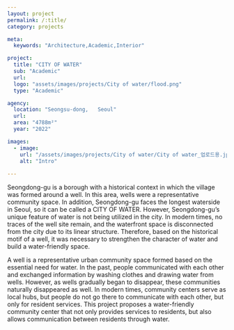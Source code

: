 ```yaml
---
layout: project
permalink: /:title/
category: projects

meta:
  keywords: "Architecture,Academic,Interior"

project:
  title: "CITY OF WATER"
  sub: "Academic"
  url: 
  logo: "assets/images/projects/City of water/flood.png"
  type: "Academic"

agency:
  location: "Seongsu-dong,   Seoul"
  url: 
  area: "4788m²"
  year: "2022"

images:
  - image:
    url: "/assets/images/projects/City of water/City of water_업로드용.jpg"
    alt: "Intro"
 
---
```

<p>Seongdong-gu is a borough with a historical context in which the village was formed around a well. In this area, wells were a representative community space. In addition, Seongdong-gu faces the longest waterside in Seoul, so it can be called a CITY OF WATER. However, Seongdong-gu’s unique feature of water is not being utilized in the city. In modern times, no traces of the well site remain, and the waterfront space is disconnected from the city due to its linear structure. Therefore, based on the historical motif of a well, it was necessary to strengthen the character of water and build a water-friendly space. 

A well is a representative urban community space formed based on the essential need for water. In the past, people communicated with each other and exchanged information by washing clothes and drawing water from wells. However, as wells gradually began to disappear, these communities naturally disappeared as well. In modern times, community centers serve as local hubs, but people do not go there to communicate with each other, but only for resident services. This project proposes a water-friendly community center that not only provides services to residents, but also allows communication between residents through water.</p>
